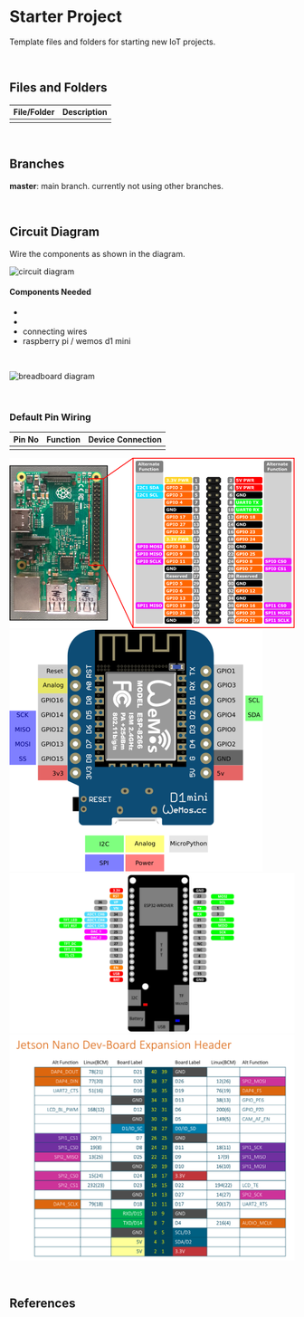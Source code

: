 # Starter Project

Template files and folders for starting new IoT projects.

<br>

## Files and Folders

| File/Folder | Description |
|--- | --- |
|  |  |

<br>

## Branches

**master**: main branch. currently not using other branches.

<br>

## Circuit Diagram
Wire the components as shown in the diagram.

![circuit diagram](assets/###-circuit-diagram_schem.svg)

#### Components Needed
* 
* 
* connecting wires
* raspberry pi / wemos d1 mini


<br />

![breadboard diagram](assets/###-circuit-diagram_bb.svg)

<br />

### Default Pin Wiring

| Pin No | Function | Device Connection |
| --- | --- | --- |
|  |  |  |

![pin diagram](assets/rp2_pinout.png)
![pin diagram](assets/wemos-d1-mini-pinout.png)
![pin diagram](assets/d32_pro_v2-pinout.jpg)
![pin diagram](assets/JetsonNano-expansion-pinout.png)

<br>

## References

